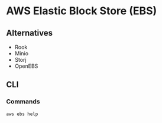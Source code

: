 # AWS Elastic Block Store (EBS)

<!--
gp2
-->

## Alternatives

- Rook
- Minio
- Storj
- OpenEBS

## CLI

### Commands

```sh
aws ebs help
```
